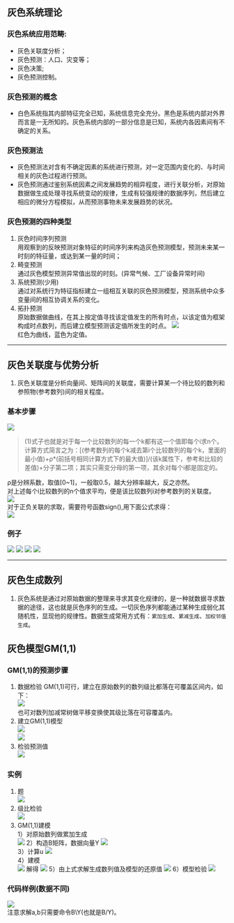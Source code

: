 ## 灰色系统理论  
### 灰色系统应用范畴:  
+ 灰色关联度分析；
+ 灰色预测：人口、灾变等；
+ 灰色决策;
+ 灰色预测控制。  
### 灰色预测的概念  
+ 白色系统指其内部特征完全已知，系统信息完全充分。黑色是系统内部对外界而言是一无所知的。灰色系统内部的一部分信息是已知，系统内各因素间有不确定的关系。  
### 灰色预测法  
+ 灰色预测法对含有不确定因素的系统进行预测，对一定范围内变化的、与时间相关的灰色过程进行预测。  
+ 灰色预测通过鉴别系统因素之间发展趋势的相异程度，进行关联分析，对原始数据做生成处理寻找系统变动的规律，生成有较强规律的数据序列，然后建立相应的微分方程模拟，从而预测事物未来发展趋势的状况。  
### 灰色预测的四种类型  
1. 灰色时间序列预测  
用观察到的反映预测对象特征的时间序列来构造灰色预测模型，预测未来某一时刻的特征量，或达到某一量的时间；
2. 畸变预测  
通过灰色模型预测异常值出现的时刻。(异常气候、工厂设备异常时间)  
3. 系统预测(少用)  
通过对系统行为特征指标建立一组相互关联的灰色预测模型，预测系统中众多变量间的相互协调关系的变化。  
4. 拓扑预测  
原始数据做曲线，在其上按定值寻找该定值发生的所有时点，以该定值为框架构成时点数列，而后建立模型预测该定值所发生的时点。
![](1.png)  
红色为曲线，蓝色为定值。  
***
##  灰色关联度与优势分析  
1. 灰色关联度是分析向量间、矩阵间的关联度，需要计算某一个待比较的数列和参照物(参考数列)间的相关程度。  
### 基本步骤  
![](2.png)  
>(1)式子也就是对于每一个比较数列的每一个k都有这一个值即每个i求n个。计算方式简言之为：[(参考数列的每个k减去第i个比较数列的每个k，里面的最小值)+ρ*(前括号相同计算方式下的最大值)]/(该k属性下，参考和比较的差值)+分子第二项；其实只需变分母的第一项，其余对每个i都是固定的。  

ρ是分辨系数，取值[0~1]，一般取0.5，越大分辨率越大，反之亦然。  
对上述每个i比较数列的n个值求平均，便是该比较数列i对参考数列的关联度。  
![](3.png)  
对于正负关联的求取，需要符号函数sign(),用下面公式求得：  
![](4.png)  
### 例子  
![](5.png)
![](6.png)
![](7.png)
![](8.png)  
***
## 灰色生成数列  
1. 灰色系统是通过对原始数据的整理来寻求其变化规律的，是一种就数据寻求数据的途径，这也就是灰色序列的生成。一切灰色序列都能通过某种生成弱化其随机性，显现他的规律性。数据生成常用方式有：`累加生成`、`累减生成`、`加权邻值生成`。  
## 灰色模型GM(1,1)  
### GM(1,1)的预测步骤  
1. 数据检验
GM(1,1)可行，建立在原始数列的数列级比都落在可覆盖区间内，如下：  
![](9.png)  
也可对数列加减常树做平移变换使其级比落在可容覆盖内。  
2. 建立GM(1,1)模型  
![](10.png)  
![](11.png)  
3. 检验预测值  
![](12.png)  
### 实例  
1. 题  
![](13.png)  
2. 级比检验  
![](14.png)  
3. GM(1,1)建模  
1）对原始数列做累加生成  
![](15.png)
2）构造B矩阵，数据向量Y
![](16.png)  
3）计算u
![](17.png)  
4）建模  
![](18.png)
解得
![](19.png)
5）由上式求解生成数列值及模型的还原值
![](20.png)
6）模型检验
![](21.png)  
### 代码样例(数据不同)  
![](22.png)  
注意求解a,b只需要命令B\Y(也就是B/Y)。




